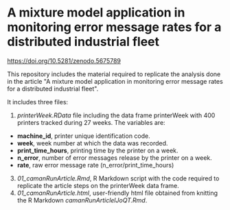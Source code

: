# A mixture model application in monitoring error message rates for a distributed industrial fleet

https://doi.org/10.5281/zenodo.5675789

This repository includes the material required to replicate the analysis done in the article "A mixture model application in monitoring error message
rates for a distributed industrial fleet".

It includes three files:
1. *printerWeek.RData* file including the data frame printerWeek with 400 printers tracked during 27 weeks. The variables are:
  - **machine_id**, printer unique identification code.
  - **week**, week number at which the data was recorded.
  - **print_time_hours**, printing time by the printer on a week.
  - **n_error**, number of error messages release by the printer on a week.
  - **rate**, raw error message rate (n_error/print_time_hours)
3. *01_camanRunArticle.Rmd*, R Markdown script with the code required to replicate the article steps on the printerWeek data frame.
4. *01_camanRunArticle.html*, user-friendly html file obtained from knitting the R Markdown *camanRunArticlelJoQT.Rmd*.
